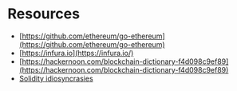 # Resources

- [https://github.com/ethereum/go-ethereum](https://github.com/ethereum/go-ethereum)
- [https://infura.io](https://infura.io/)
- [https://hackernoon.com/blockchain-dictionary-f4d098c9ef89](https://hackernoon.com/blockchain-dictionary-f4d098c9ef89)
- [Solidity idiosyncrasies](https://github.com/miguelmota/solidity-idiosyncrasies)
